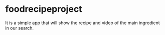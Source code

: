 # foodrecipeproject
It is a simple app that will show the recipe and video of the main ingredient in our search.
